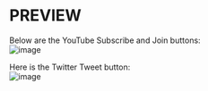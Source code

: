 # PREVIEW
Below are the YouTube Subscribe and Join buttons:
<br>
![image](https://github.com/user-attachments/assets/00cd4be4-a42c-4efa-83d6-5d254b86724a)


Here is the Twitter Tweet button:
<br>
![image](https://github.com/user-attachments/assets/1ebfe335-f5ad-4260-9229-b869b1a01318)

